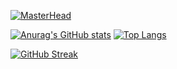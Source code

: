 [![MasterHead](https://dsm01pap002files.storage.live.com/y4m1irR1TmVQJMP2Ut_QxFfCpO-Xmtu9qDl8ODVeyyPV8-rmBZYFofaod-Q-D_YclAyoIv-k8PS92A0voIPfserjpYXKePF2yPpX7IXAFaodabeZA-vhc7dB_qmsTNnfWKOZUFMrJtcoUYPOYd53gMIBSaBjzFsG9FvbEawOp3dZpEQi-hpL-z5QwXTphPjOM3Y?width=1483&height=619&cropmode=none)](https://github.com/felipeospina21)

[![Anurag's GitHub stats](https://github-readme-stats.vercel.app/api?username=felipeospina21&show_icons=true&theme=radical&count_private=true&line_height=33.5&hide_border=true)](https://github.com/anuraghazra/github-readme-stats)  [![Top Langs](https://github-readme-stats.vercel.app/api/top-langs/?username=felipeospina21&hide=vba&theme=radical&langs_count=4&card_width=510&hide_border=true)](https://github.com/anuraghazra/github-readme-stats)

[![GitHub Streak](https://github-readme-streak-stats.herokuapp.com?user=felipeospina21&theme=radical&hide_border=true)](https://git.io/streak-stats)

<!--
**felipeospina21/felipeospina21** is a ✨ _special_ ✨ repository because its `README.md` (this file) appears on your GitHub profile.

Here are some ideas to get you started:

- 🔭 I’m currently working on ...
- 🌱 I’m currently learning ...
- 👯 I’m looking to collaborate on ...
- 🤔 I’m looking for help with ...
- 💬 Ask me about ...
- 📫 How to reach me: ...
- 😄 Pronouns: ...
- ⚡ Fun fact: ...
-->
